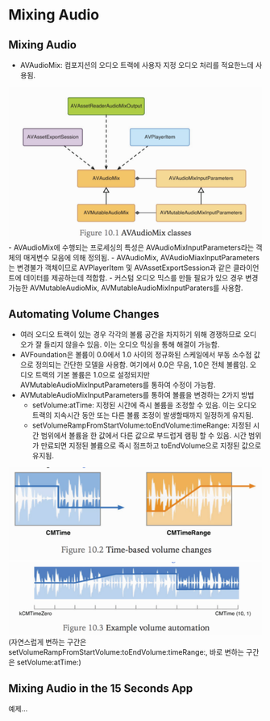 # Mixing Audio

## Mixing Audio
- AVAudioMix: 컴포지션의 오디오 트랙에 사용자 지정 오디오 처리를 적요한느데 사용됨.
<img src="https://github.com/ParkGwangBeom/AVFoundation-study/blob/master/AVFoundation_10/Resource/Mix_1.png"/>
- AVAudioMix에 수행되는 프로세싱의 특성은 AVAudioMixInputParameters라는 객체의 매게변수 모음에 의해 정의됨.
- AVAudioMix, AVAudioMiaxInputParameters는 변경불가 객체이므로 AVPlayerItem 및 AVAssetExportSession과 같은 클라이언트에 데이터를 제공하는데 적합함.
- 커스텀 오디오 믹스를 만들 필요가 있으 경우 변경 가능한 AVMutableAudioMix, AVMutableAudioMixInputParaters를 사용함.

## Automating Volume Changes
- 여러 오디오 트랙이 있는 경우 각각의 볼륨 공간을 차지하기 위해 경쟁하므로 오디오가 잘 들리지 않을수 있음. 이는 오디오 믹싱을 통해 해결이 가능함.
- AVFoundation은 볼륨이 0.0에서 1.0 사이의 정규화된 스케일에서 부동 소수점 값으로 정의되는 간단한 모델을 사용함. 여기에서 0.0은 무음, 1.0은 전체 볼륨임. 오디오 트랙의 기본 볼륨은 1.0으로 설정되지만 AVMutableAudioMixInputParameters를 통하여 수정이 가능함.
- AVMutableAudioMixInputParameters를 통하여 볼륨을 변경하는 2가지 방법
    - setVolume:atTime: 지정된 시간에 즉시 볼륨을 조정할 수 있음. 이는 오디오 트랙의 지속시간 동안 또는 다른 볼륨 조정이 발생할때까지 일정하게 유지됨.
    - setVolumeRampFromStartVolume:toEndVolume:timeRange: 지정된 시간 범위에서 볼륨을 한 값에서 다른 값으로 부드럽게 램핑 할 수 있음. 시간 범위가 만료되면 지정된 볼륨으로 즉시 점프하고 toEndVolume으로 지정된 값으로 유지됨.
<img src="https://github.com/ParkGwangBeom/AVFoundation-study/blob/master/AVFoundation_10/Resource/Mix_2.png"/>
<img src="https://github.com/ParkGwangBeom/AVFoundation-study/blob/master/AVFoundation_10/Resource/Mix_3.png"/>
(자연스럽게 변하는 구간은 setVolumeRampFromStartVolume:toEndVolume:timeRange:, 바로 변하는 구간은 setVolume:atTime:)

## Mixing Audio in the 15 Seconds App
예제…
